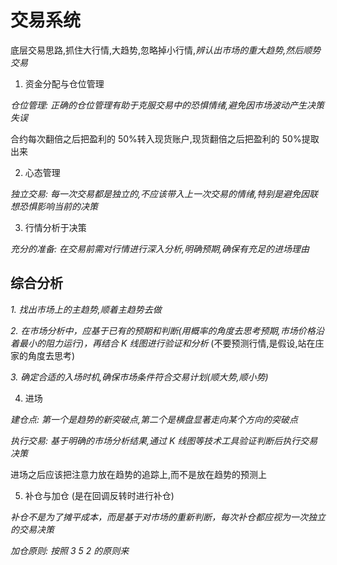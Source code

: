 # 交易系统

底层交易思路,抓住大行情,大趋势,忽略掉小行情,_辨认出市场的重大趋势,然后顺势交易_

1. 资金分配与仓位管理

_仓位管理: 正确的仓位管理有助于克服交易中的恐惧情绪,避免因市场波动产生决策失误_

合约每次翻倍之后把盈利的 50%转入现货账户,现货翻倍之后把盈利的 50%提取出来

2. 心态管理

_独立交易: 每一次交易都是独立的,不应该带入上一次交易的情绪,特别是避免因联想恐惧影响当前的决策_

3. 行情分析于决策

_充分的准备: 在交易前需对行情进行深入分析,明确预期,确保有充足的进场理由_

## 综合分析

_1. 找出市场上的主趋势,顺着主趋势去做_

_2. 在市场分析中，应基于已有的预期和判断(用概率的角度去思考预期,市场价格沿着最小的阻力运行)，再结合 K 线图进行验证和分析_
(不要预测行情,是假设,站在庄家的角度去思考)

_3. 确定合适的入场时机,确保市场条件符合交易计划(顺大势,顺小势)_

4. 进场

_建仓点: 第一个是趋势的新突破点,第二个是横盘显著走向某个方向的突破点_

_执行交易: 基于明确的市场分析结果,通过 K 线图等技术工具验证判断后执行交易决策_

进场之后应该把注意力放在趋势的追踪上,而不是放在趋势的预测上

5. 补仓与加仓 (是在回调反转时进行补仓)

_补仓不是为了摊平成本，而是基于对市场的重新判断，每次补仓都应视为一次独立的交易决策_

_加仓原则: 按照 3 5 2 的原则来_
